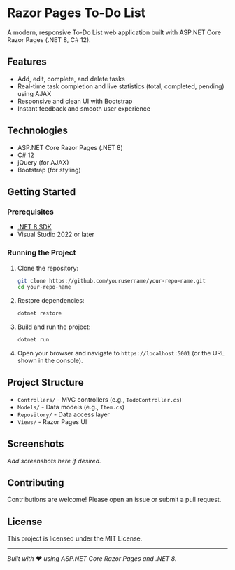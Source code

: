 ﻿# Razor Pages To-Do List

A modern, responsive To-Do List web application built with ASP.NET Core Razor Pages (.NET 8, C# 12).

## Features

- Add, edit, complete, and delete tasks
- Real-time task completion and live statistics (total, completed, pending) using AJAX
- Responsive and clean UI with Bootstrap
- Instant feedback and smooth user experience

## Technologies

- ASP.NET Core Razor Pages (.NET 8)
- C# 12
- jQuery (for AJAX)
- Bootstrap (for styling)

## Getting Started

### Prerequisites

- [.NET 8 SDK](https://dotnet.microsoft.com/download/dotnet/8.0)
- Visual Studio 2022 or later

### Running the Project

1. Clone the repository:
    ```bash
    git clone https://github.com/yourusername/your-repo-name.git
    cd your-repo-name
    ```

2. Restore dependencies:
    ```bash
    dotnet restore
    ```

3. Build and run the project:
    ```bash
    dotnet run
    ```

4. Open your browser and navigate to `https://localhost:5001` (or the URL shown in the console).

## Project Structure

- `Controllers/` - MVC controllers (e.g., `TodoController.cs`)
- `Models/` - Data models (e.g., `Item.cs`)
- `Repository/` - Data access layer
- `Views/` - Razor Pages UI

## Screenshots

_Add screenshots here if desired._

## Contributing

Contributions are welcome! Please open an issue or submit a pull request.

## License

This project is licensed under the MIT License.

---

*Built with ❤️ using ASP.NET Core Razor Pages and .NET 8.*